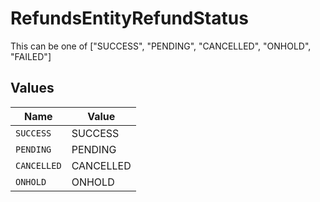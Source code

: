 # RefundsEntityRefundStatus

This can be one of ["SUCCESS", "PENDING", "CANCELLED", "ONHOLD", "FAILED"]


## Values

| Name        | Value       |
| ----------- | ----------- |
| `SUCCESS`   | SUCCESS     |
| `PENDING`   | PENDING     |
| `CANCELLED` | CANCELLED   |
| `ONHOLD`    | ONHOLD      |